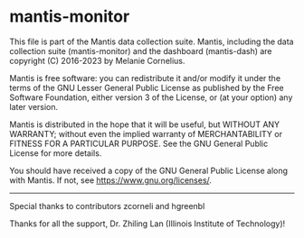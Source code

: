 # mantis-monitor

This file is part of the Mantis data collection suite. Mantis, including the data collection suite (mantis-monitor) and the dashboard (mantis-dash) are copyright (C) 2016-2023 by Melanie Cornelius.

Mantis is free software: you can redistribute it and/or modify it under the terms of the GNU Lesser General Public License as published by the Free Software Foundation, either version 3 of the License, or (at your option) any later version.

Mantis is distributed in the hope that it will be useful, but WITHOUT ANY WARRANTY; without even the implied warranty of MERCHANTABILITY or FITNESS FOR A PARTICULAR PURPOSE. See the GNU General Public License for more details.

You should have received a copy of the GNU General Public License along with Mantis. If not, see <https://www.gnu.org/licenses/>.

---

Special thanks to contributors zcorneli and hgreenbl

Thanks for all the support, Dr. Zhiling Lan (Illinois Institute of Technology)!
